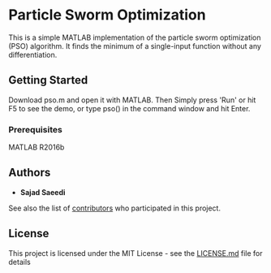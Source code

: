 # Particle Sworm Optimization

This is a simple MATLAB implementation of the particle sworm optimization (PSO) algorithm. It finds the minimum of a single-input function without any differentiation.

## Getting Started

Download pso.m and open it with MATLAB. Then Simply press 'Run' or hit F5 to see the demo, or type pso() in the command window and hit Enter.

### Prerequisites

MATLAB R2016b

## Authors

* **Sajad Saeedi** 

See also the list of [contributors](https://github.com/your/project/contributors) who participated in this project.

## License

This project is licensed under the MIT License - see the [LICENSE.md](LICENSE.md) file for details
